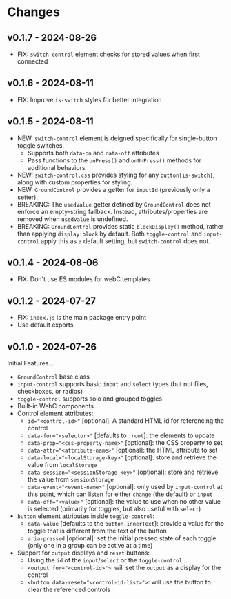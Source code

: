 # Changes

## v0.1.7 - 2024-08-26

- FIX: `switch-control` element
  checks for stored values when first connected

## v0.1.6 - 2024-08-11

- FIX: Improve `is-switch` styles for better integration

## v0.1.5 - 2024-08-11

- NEW: `switch-control` element
  is deigned specifically for single-button
  toggle switches.
  - Supports both `data-on` and `data-off` attributes
  - Pass functions to the
    `onPress()` and `onUnPress()` methods
    for additional behaviors
- NEW: `switch-control.css` provides
  styling for any `button[is-switch]`,
  along with custom properties for styling.
- NEW: `GroundControl` provides
  a getter for `inputId`
  (previously only a setter).
- BREAKING: The `usedValue` getter
  defined by `GroundControl`
  does not enforce an empty-string fallback.
  Instead, attributes/properties are removed
  when `usedValue` is undefined.
- BREAKING: `GroundControl` provides
  static `blockDisplay()` method,
  rather than applying `display:block` by default.
  Both `toggle-control` and `input-control`
  apply this as a default setting,
  but `switch-control` does not.

## v0.1.4 - 2024-08-06

- FIX: Don't use ES modules for webC templates

## v0.1.2 - 2024-07-27

- FIX: `index.js` is the main package entry point
- Use default exports

## v0.1.0 - 2024-07-26

Initial Features…

- `GroundControl` base class
- `input-control` supports basic `input` and `select` types
  (but not files, checkboxes, or radios)
- `toggle-control` supports solo and grouped toggles
- Built-in WebC components
- Control element attributes:
  - `id="<control-id>"` [optional]:
    A standard HTML id for referencing the control
  - `data-for="<selector>"` [defaults to `:root`]:
    the elements to update
  - `data-prop="<css-property-name>"` [optional]:
    the CSS property to set
  - `data-attr="<attribute-name>"` [optional]:
    the HTML attribute to set
  - `data-local="<localStorage-key>"` [optional]:
    store and retrieve the value from `localStorage`
  - `data-session="<sessionStorage-key>"` [optional]:
    store and retrieve the value from `sessionStorage`
  - `data-event="<event-name>"` [optional]:
    only used by `input-control` at this point,
    which can listen for either `change` (the default) or `input`
  - `data-off="<value>"` [optional]:
    the value to use when no other value is selected
    (primarily for toggles, but also useful with `select`)
- `button` element attributes inside `toggle-control`:
  - `data-value` [defaults to the `button.innerText`]:
    provide a value for the toggle
    that is different from the text of the button
  - `aria-pressed` [optional]:
    set the initial pressed state of each toggle
    (only one in a group can be active at a time)
- Support for `output` displays and `reset` buttons:
  - Using the `id` of the `input`/`select` or the `toggle-control`…
  - `<output for="<control-id>">`:
    will set the `output` as a display for the control
  - `<button data-reset="<control-id-list>">`:
    will use the button to clear the referenced controls
